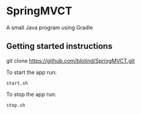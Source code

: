 # SpringMVCT
A small Java program using Gradle

## Getting started instructions

git clone https://github.com/blotind/SpringMVCT.git

To start the app run:

    start.sh

To stop the app run:

    stop.sh
